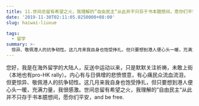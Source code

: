 ```yaml
---
title: 11.世间总留有希望之火，我理解的”自由民主“从此并不只存于书本臆想间，愿你们平安
date: '2019-11-30T02:11:05.0250000+08:00'
slug: haiwai-liuxue

tags:
  - 留学
summary: >-
  惊异、敬佩港人的抗争韧性。这几月来我自身也饱受挣扎，但只要想到港人便心头一暖，充满力量，我很感激
---
```

您好，我是在海外留学的大陆人，反送中运动以来，只是默默关注祈祷，未敢上街（本地也有pro-HK rally）。内心有与日俱增的悲愤恨意，有心痛民众流血流泪，但更惊异、敬佩港人的抗争韧性。这几月来我自身也饱受挣扎，但只要想到港人便心头一暖，充满力量，我很感激。世间总留有希望之火，我理解的”自由民主“从此并不只存于书本臆想间，愿你们平安，and be free.

